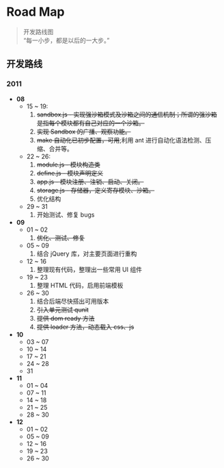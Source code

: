 Road Map
========
> 开发路线图 <br />
> “每一小步，都是以后的一大步。”

## 开发路线 ##
### __2011__ ###
* __08__
    * 15 ~ 19:
        1. <del>sandbox.js - 实现强沙箱模式及沙箱之间的通信机制；所谓的强沙箱是指每个模块都有自己对应的一个沙箱。</del>
        2. <del>实现 Sandbox 的广播、观察功能。</del>
        3. <del>make 自动化已初步配置，可用</del>;利用 ant 进行自动化语法检测、压缩、合并等。
    * 22 ~ 26:
        1. <del>module.js - 模块构造类</del>
        2. <del>define.js - 模块声明定义</del>
        3. <del>app.js - 模块注册、注销、启动、关闭。</del>
        4. <del>storage.js - 存储器，定义寄存模块、沙箱。</del>
        5. 优化结构
    * 29 ~ 31
        1. 开始测试、修复 bugs
* __09__
    * 01 ~ 02
        1. <del>优化、测试、修复</del>
    * 05 ~ 09
        1. 结合 jQuery 库，对主要页面进行重构
    * 12 ~ 16
        1. 整理现有代码，整理出一些常用 UI 组件
    * 19 ~ 23
        1. 整理 HTML 代码，启用前端模板
    * 26 ~ 30
        1. 结合后端尽快搭出可用版本
        2. <del>引入单元测试 qunit</del>
        3. <del>提供 dom ready 方法</del>
        4. <del>提供 loader 方法，动态载入 css、js </del>
* __10__
    * 03 ~ 07
    * 10 ~ 14
    * 17 ~ 21
    * 24 ~ 28
    * 31
* __11__
    * 01 ~ 04
    * 07 ~ 11
    * 14 ~ 18
    * 21 ~ 25
    * 28 ~ 30
* __12__
    * 01 ~ 02
    * 05 ~ 09
    * 12 ~ 16
    * 19 ~ 23
    * 26 ~ 30
